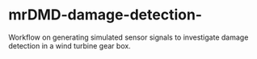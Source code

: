# mrDMD-damage-detection-
Workflow on generating simulated sensor signals to investigate damage detection in a wind turbine gear box.
